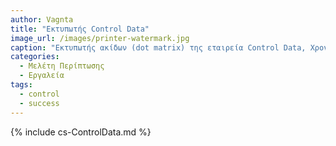 ```yaml
---
author: Vagnta
title: "Εκτυπωτής Control Data"
image_url: /images/printer-watermark.jpg
caption: "Εκτυπωτής ακίδων (dot matrix) της εταιρεία Control Data, Χρονολογία 1988 - Ο εκτυπωτής αυτός συνδεόταν σε υπολογιστικά συστήματα της δεκαετίας του 1980 και του 1990. Η εκτύπωση πραγματοποιούνταν σε μηχανογραφικό χαρτί. Εντυπωσίαζε τόσο για τις διαστάσεις του όσο και για το βάρος του. Από τη σκοπιά των εργαλείων και της διαδικασίας ανάπτυξης, το πιο ενδιαφέρον τμήμα του λογισμικού ReacTIVision που χρησιμοποιείται στο σύστημα Reactable, είναι το υποσύστημα της προσομοίωσης."
categories:
  - Μελέτη Περίπτωσης
  - Εργαλεία
tags:
  - control
  - success
---
```


{% include cs-ControlData.md %}
